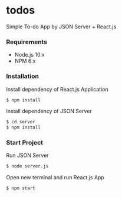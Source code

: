# todos
Simple To-do App by JSON Server + React.js

### Requirements

- Node.js 10.x
- NPM 6.x

### Installation

Install dependency of React.js Application

```bash
$ npm install
```

Install dependency of JSON Server

```bash
$ cd server
$ npm install
```

### Start Project

Run JSON Server

```bash
$ node server.js
```

Open new terminal and run React.js App 

```bash
$ npm start
```
